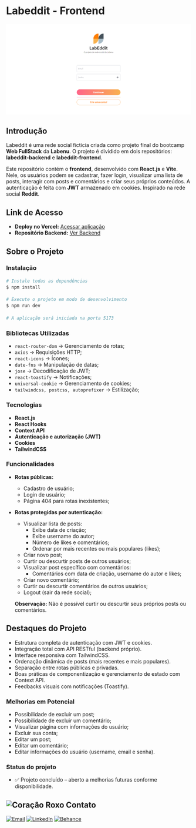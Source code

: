 # Labeddit - Frontend

![Preview](./src/assets/labeddit_preview.PNG)

## Introdução

Labeddit é uma rede social fictícia criada como projeto final do bootcamp **Web FullStack** da **Labenu**. O projeto é dividido em dois repositórios: **labeddit-backend** e **labeddit-frontend**.

Este repositório contém o **frontend**, desenvolvido com **React.js** e **Vite**. Nele, os usuários podem se cadastrar, fazer login, visualizar uma lista de posts, interagir com posts e comentários e criar seus próprios conteúdos. A autenticação é feita com **JWT** armazenado em cookies. Inspirado na rede social **Reddit**.


## Link de Acesso

- **Deploy no Vercel:** [Acessar aplicação](https://labeddit-frontend-suuzanemoura.vercel.app)
- **Repositório Backend:** [Ver Backend](https://github.com/suuzanemoura/labeddit-backend)

## Sobre o Projeto

### Instalação

```bash
# Instale todas as dependências
$ npm install

# Execute o projeto em modo de desenvolvimento
$ npm run dev

# A aplicação será iniciada na porta 5173
```

### Bibliotecas Utilizadas


- `react-router-dom` → Gerenciamento de rotas;
- `axios` → Requisições HTTP;
- `react-icons` → Ícones;
- `date-fns` → Manipulação de datas;
- `jose` → Decodificação de JWT;
- `react-toastify` → Notificações;
- `universal-cookie` → Gerenciamento de cookies;
- `tailwindcss, postcss, autoprefixer` → Estilização;

### Tecnologias

- **React.js**
- **React Hooks**
- **Context API**
- **Autenticação e autorização (JWT)**
- **Cookies**
- **TailwindCSS**

### Funcionalidades

- **Rotas públicas:**
  - Cadastro de usuário;
  - Login de usuário;
  - Página 404 para rotas inexistentes;
- **Rotas protegidas por autenticação:**
  - Visualizar lista de posts:
    - Exibe data de criação;
    - Exibe username do autor;
    - Número de likes e comentários;
    - Ordenar por mais recentes ou mais populares (likes);
  - Criar novo post;
  - Curtir ou descurtir posts de outros usuários;
  - Visualizar post específico com comentários:
    - Comentários com data de criação, username do autor e likes;
  - Criar novo comentário;
  - Curtir ou descurtir comentários de outros usuários;
  - Logout (sair da rede social);

  **Observação:** Não é possível curtir ou descurtir seus próprios posts ou comentários.

## Destaques do Projeto

- Estrutura completa de autenticação com JWT e cookies.
- Integração total com API RESTful (backend próprio).
- Interface responsiva com TailwindCSS.
- Ordenação dinâmica de posts (mais recentes e mais populares).
- Separação entre rotas públicas e privadas.
- Boas práticas de componentização e gerenciamento de estado com Context API.
- Feedbacks visuais com notificações (Toastify).

### Melhorias em Potencial
- Possibilidade de excluir um post;
- Possibilidade de excluir um comentário;
- Visualizar página com informações do usuário;
- Excluir sua conta;
- Editar um post;
- Editar um comentário;
- Editar informações do usuário (username, email e senha).

### Status do projeto

- ✅ Projeto concluído – aberto a melhorias futuras conforme disponibilidade.

## <img alt="Coração Roxo" height="15" src="https://github.com/suuzanemoura/suuzanemoura/assets/104701271/ce158244-38f2-4162-b0a4-24b1cfa66ef8"> **Contato**  
[![Email](https://img.shields.io/badge/-Gmail-EBE2F1?style=for-the-badge&logo=gmail&logoColor=460C68)](mailto:suuzanemoura@gmail.com)
[![LinkedIn](https://img.shields.io/badge/LinkedIn-EBE2F1?style=for-the-badge&logo=linkedin&logoColor=460C68)](https://www.linkedin.com/in/suuzanemoura)
[![Behance](https://img.shields.io/badge/-Behance-EBE2F1?style=for-the-badge&logo=behance&logoColor=460C68)](https://www.behance.net/suzanemoura)
